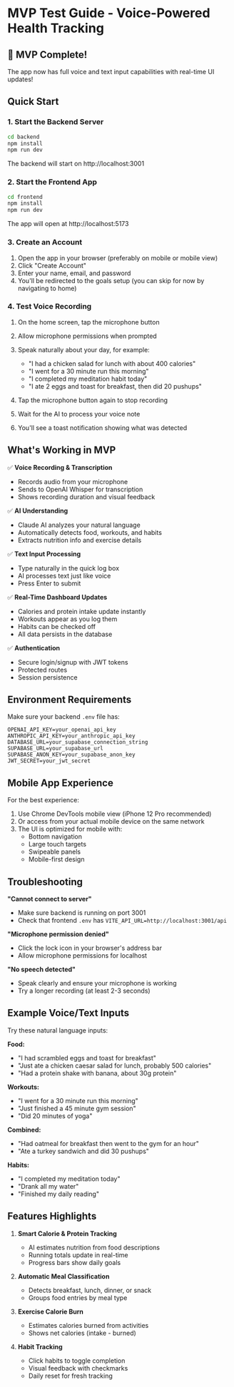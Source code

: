 # MVP Test Guide - Voice-Powered Health Tracking

## 🎉 MVP Complete!

The app now has full voice and text input capabilities with real-time UI updates!

## Quick Start

### 1. Start the Backend Server
```bash
cd backend
npm install
npm run dev
```

The backend will start on http://localhost:3001

### 2. Start the Frontend App
```bash
cd frontend
npm install
npm run dev
```

The app will open at http://localhost:5173

### 3. Create an Account
1. Open the app in your browser (preferably on mobile or mobile view)
2. Click "Create Account"
3. Enter your name, email, and password
4. You'll be redirected to the goals setup (you can skip for now by navigating to home)

### 4. Test Voice Recording
1. On the home screen, tap the microphone button
2. Allow microphone permissions when prompted
3. Speak naturally about your day, for example:
   - "I had a chicken salad for lunch with about 400 calories"
   - "I went for a 30 minute run this morning"
   - "I completed my meditation habit today"
   - "I ate 2 eggs and toast for breakfast, then did 20 pushups"

4. Tap the microphone button again to stop recording
5. Wait for the AI to process your voice note
6. You'll see a toast notification showing what was detected

## What's Working in MVP

✅ **Voice Recording & Transcription**
- Records audio from your microphone
- Sends to OpenAI Whisper for transcription
- Shows recording duration and visual feedback

✅ **AI Understanding**
- Claude AI analyzes your natural language
- Automatically detects food, workouts, and habits
- Extracts nutrition info and exercise details

✅ **Text Input Processing**
- Type naturally in the quick log box
- AI processes text just like voice
- Press Enter to submit

✅ **Real-Time Dashboard Updates**
- Calories and protein intake update instantly
- Workouts appear as you log them
- Habits can be checked off
- All data persists in the database

✅ **Authentication**
- Secure login/signup with JWT tokens
- Protected routes
- Session persistence

## Environment Requirements

Make sure your backend `.env` file has:
```
OPENAI_API_KEY=your_openai_api_key
ANTHROPIC_API_KEY=your_anthropic_api_key
DATABASE_URL=your_supabase_connection_string
SUPABASE_URL=your_supabase_url
SUPABASE_ANON_KEY=your_supabase_anon_key
JWT_SECRET=your_jwt_secret
```

## Mobile App Experience

For the best experience:
1. Use Chrome DevTools mobile view (iPhone 12 Pro recommended)
2. Or access from your actual mobile device on the same network
3. The UI is optimized for mobile with:
   - Bottom navigation
   - Large touch targets
   - Swipeable panels
   - Mobile-first design

## Troubleshooting

**"Cannot connect to server"**
- Make sure backend is running on port 3001
- Check that frontend `.env` has `VITE_API_URL=http://localhost:3001/api`

**"Microphone permission denied"**
- Click the lock icon in your browser's address bar
- Allow microphone permissions for localhost

**"No speech detected"**
- Speak clearly and ensure your microphone is working
- Try a longer recording (at least 2-3 seconds)

## Example Voice/Text Inputs

Try these natural language inputs:

**Food:**
- "I had scrambled eggs and toast for breakfast"
- "Just ate a chicken caesar salad for lunch, probably 500 calories"
- "Had a protein shake with banana, about 30g protein"

**Workouts:**
- "I went for a 30 minute run this morning"
- "Just finished a 45 minute gym session"
- "Did 20 minutes of yoga"

**Combined:**
- "Had oatmeal for breakfast then went to the gym for an hour"
- "Ate a turkey sandwich and did 30 pushups"

**Habits:**
- "I completed my meditation today"
- "Drank all my water"
- "Finished my daily reading"

## Features Highlights

1. **Smart Calorie & Protein Tracking**
   - AI estimates nutrition from food descriptions
   - Running totals update in real-time
   - Progress bars show daily goals

2. **Automatic Meal Classification**
   - Detects breakfast, lunch, dinner, or snack
   - Groups food entries by meal type

3. **Exercise Calorie Burn**
   - Estimates calories burned from activities
   - Shows net calories (intake - burned)

4. **Habit Tracking**
   - Click habits to toggle completion
   - Visual feedback with checkmarks
   - Daily reset for fresh tracking